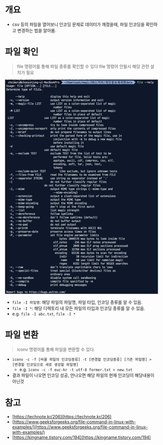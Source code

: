 # 개요

- csv 등의 파일을 열어보니 인코딩 문제로 데이터가 깨졌을때, 파일 인코딩을 확인하고 변경하는 법을 알아봄.

# 파일 확인

> file 명령어를 통해 파일 종류를 확인할 수 있다
> file 명령어 안될시 해당 관련 설치가 필요

![img.png](img.png)

- `file -I 파일명`: 해당 파일의 파일명, 파일 타입, 인코딩 종류를 알 수 있음.
- `file -I *`: 해당 디렉토리 내 모든 파일의 타입과 인코딩 종류를 알 수 있음.
- e.g. `file -I abc.txt`, `file -I *`

# 파일 변환

> iconv 명령어를 통해 파일을 변환할 수 있다.

- `iconv -c -f [바꿀 파일의 인코딩종류] -t [변경할 인코딩종류] [기존 파일명] > [변경할 인코딩으로 새로 생성할 파일명]`
  - e.g. `ìconv -c -f euc-kr -t utf-8 former.txt > new.txt`
- 결과 파일이 나오면 인코딩 성공, 안나오면 해당 파일의 현재 인코딩이 해당내용이 아닌것

# 참고

- [https://technote.kr/206](https://technote.kr/206)
- [https://www.geeksforgeeks.org/file-command-in-linux-with-examples/](https://www.geeksforgeeks.org/file-command-in-linux-with-examples/)
- [https://kingname.tistory.com/194](https://kingname.tistory.com/194)